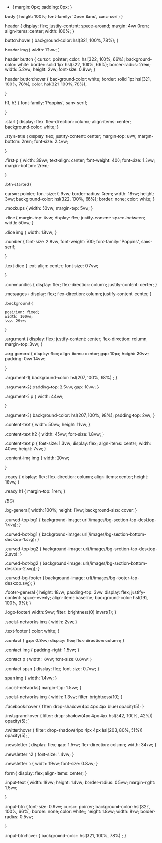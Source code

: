 * { 
    margin: 0px;
    padding: 0px;
}


body { 
   height: 100%;
   font-family: 'Open Sans', sans-serif;
}



header { 
   display: flex;
   justify-content: space-around;
   margin: 4vw 0rem;
   align-items: center;
   width: 100%;
}

button:hover { 
   background-color: hsl(321, 100%, 78%);
}

header img {
    width: 12vw;
 }


header button { 
   cursor: pointer;
   color: hsl(322, 100%, 66%);
   background-color: white;
   border: solid 1px hsl(322, 100%, 66%);
   border-radius: 2rem;
   width: 5.2vw;
   height: 2vw;
   font-size: 0.8vw;
}

header button:hover {
   background-color: white;
   border: solid 1px hsl(321, 100%, 78%);
   color: hsl(321, 100%, 78%);

}



h1, h2 { 
   font-family: 'Poppins', sans-serif;

}


.start {
    display: flex;
    flex-direction: column;
    align-items: center;
    background-color: white;
}



 .style-title { 
   display: flex;
   justify-content: center;
   margin-top: 8vw;
   margin-bottom: 2rem;
   font-size: 2.4vw;

 }



 .first-p {
   width: 39vw;
   text-align: center;
   font-weight: 400;
   font-size: 1.3vw;
   margin-bottom: 2rem;

 }


 .btn-started { 
    
   cursor: pointer;
   font-size: 0.9vw;
   border-radius: 3rem;
   width: 18vw;
   height: 3vw;
   background-color: hsl(322, 100%, 66%);
   border: none;
   color: white;
}
 


 .mockups { 
   width: 50vw;
   margin-top: 5vw;
 }


 .dice { 
   margin-top: 4vw;
   display: flex;
   justify-content: space-between;
   width: 50vw;
 }


 .dice img { 
    width: 1.8vw;
 }



  .number {
   font-size: 2.8vw;
   font-weight: 700;
   font-family: 'Poppins', sans-serif;

 }


 .text-dice { 
   text-align: center;
   font-size: 0.7vw;

}


 .communities { 
    display: flex;
    flex-direction: column;
    justify-content: center;
 }

 
 .messages { 
    display: flex;
    flex-direction: column;
    justify-content: center;
 }



.background { 

    position: fixed;
    width: 100vw;
    top: 56vw;

}




 .argument { 
    display: flex;
    justify-content: center;
    flex-direction: column;
    margin-top: 3vw;
 }


 

 
 
 .arg-general {
   display: flex;
   align-items: center;
   gap: 10px;
   height: 20vw;
   padding: 0vw 14vw;
   
 }

 .argument-1{ 
    background-color: hsl(207, 100%, 98%) ;
 }

 
 .argument-2{ 
   padding-top: 2.5vw;
   gap: 10vw;
}


.argument-2 p {
   width: 44vw;

}


.argument-3{ 
   background-color: hsl(207, 100%, 98%);
   padding-top: 2vw;
}


.content-text { 
  width: 50vw;
  height: 11vw;
}

.content-text h2 { 
   width: 45vw;
   font-size: 1.8vw;
}


.content-text p { 
   font-size: 1.3vw;
   display: flex;
   align-items: center;
   width: 40vw;
   height: 7vw;
}



.content-img img { 
   width: 20vw;

}


.ready { 
   display: flex;
    flex-direction: column;
    align-items: center;
    height: 18vw;
}


.ready h1 {
   margin-top: 1rem;
}





 /*BG*/


.bg-general{ 
   width: 100%;
   height: 11vw;
   background-size: cover; 
}


 .curved-top-bg1 { 
   background-image: url(/images/bg-section-top-desktop-1.svg);
 }



 .curved-bot-bg1 { 
   background-image: url(/images/bg-section-bottom-desktop-1.svg);
 }


 .curved-top-bg2 { 
   background-image: url(/images/bg-section-top-desktop-2.svg);
 }


 .curved-bot-bg2 { 
   background-image: url(/images/bg-section-bottom-desktop-2.svg);
 }


 .curved-bg-footer { 
   background-image: url(/images/bg-footer-top-desktop.svg);
 }

 
 
 .footer-general { 
   height: 18vw;
   padding-top: 3vw;
   display: flex;
   justify-content: space-evenly;
   align-items:baseline;
   background-color: hsl(192, 100%, 9%);
}


.logo-footer{ 
   width: 9vw;
   filter: brightness(0) invert(1);
}


.social-networks img { 
   width: 2vw;
}


.text-footer {
   color: white;
}

.contact { 
   gap: 0.8vw;
    display: flex;
    flex-direction: column;
}

.contact img {
   padding-right: 1.5vw;
}

.contact p { 
   width: 18vw;
   font-size: 0.8vw;
}

.contact span { 
   display: flex;
   font-size: 0.7vw;
}

span img { 
   width: 1.4vw;
}




.social-networks{
   margin-top: 1.5vw;
}


.social-networks img { 
   width: 1.3vw;
   filter: brightness(10);
}




.facebook:hover { 
  filter: drop-shadow(4px 4px 4px blue) opacity(5);
}

.instagram:hover { 
   filter: drop-shadow(4px 4px 4px hsl(342, 100%, 42%)) opacity(5);
 }

 
 .twitter:hover { 
   filter: drop-shadow(4px 4px 4px hsl(203, 80%, 51%)) opacity(5);
 }
 



.newsletter { 
   display: flex;
   gap: 1.5vw;
   flex-direction: column;
   width: 34vw;
}


.newsletter h2 { 
   font-size: 1.4vw;
}


.newsletter p { 
   width: 19vw;
   font-size: 0.8vw;
}



form { 
   display: flex;
   align-items: center;
}

.input-text { 
   width: 18vw;
   height: 1.4vw;
   border-radius: 0.5vw;
   margin-right: 1.5vw;
   
}


.input-btn { 
   font-size: 0.9vw;
   cursor: pointer;
   background-color: hsl(322, 100%, 66%);
   border: none;
   color: white;;
   height: 1.8vw;
   width: 8vw;
   border-radius: 0.5vw;
   

}

.input-btn:hover { 
   background-color:  hsl(321, 100%, 78%) ;
}